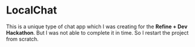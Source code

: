 # LocalChat

This is a unique type of chat app which I was creating for the **Refine + Dev Hackathon**. But I was not able to complete it in time.
So I restart the project from scratch. 
